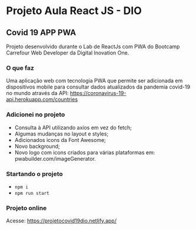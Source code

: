 # Projeto Aula React JS - DIO 

## Covid 19 APP PWA

Projeto desenvolvido durante o Lab de ReactJs com PWA do Bootcamp Carrefour Web Developer da Digital Inovation One.

### O que faz

Uma aplicação web com tecnologia PWA que permite ser adicionada em dispositivos mobile para
consultar dados atualizados da pandemia covid-19 no mundo através da API: https://coronavirus-19-api.herokuapp.com/countries

### Adicionei no projeto

* Consulta à API utilizando axios em vez do fetch;
* Algumas mudanças no layout e styles;
* Adicionados icons da Font Awesome;
* Novo background;
* Novo logo com icons criados para várias plataformas em: pwabuilder.com/imageGenerator.

### Startando o projeto

* `npm i`
* `npm run start`

### Projeto online

Acesse: https://projetocovid19dio.netlify.app/

